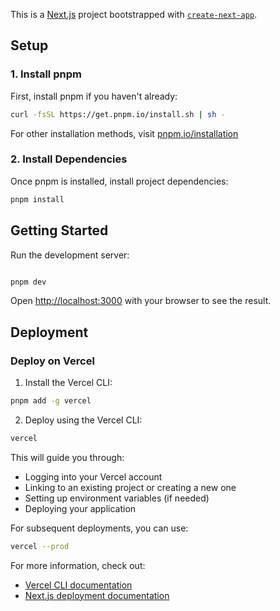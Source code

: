 This is a [Next.js](https://nextjs.org) project bootstrapped with [`create-next-app`](https://nextjs.org/docs/app/api-reference/cli/create-next-app).

## Setup

### 1. Install pnpm
First, install pnpm if you haven't already:

```bash
curl -fsSL https://get.pnpm.io/install.sh | sh -
```

For other installation methods, visit [pnpm.io/installation](https://pnpm.io/installation)

### 2. Install Dependencies
Once pnpm is installed, install project dependencies:

```bash
pnpm install
```

## Getting Started

Run the development server:

```bash

pnpm dev

```

Open [http://localhost:3000](http://localhost:3000) with your browser to see the result.




## Deployment

### Deploy on Vercel

1. Install the Vercel CLI:
```bash
pnpm add -g vercel
```

2. Deploy using the Vercel CLI:
```bash
vercel
```

This will guide you through:
- Logging into your Vercel account
- Linking to an existing project or creating a new one
- Setting up environment variables (if needed)
- Deploying your application

For subsequent deployments, you can use:
```bash
vercel --prod
```

For more information, check out:
- [Vercel CLI documentation](https://vercel.com/docs/cli)
- [Next.js deployment documentation](https://nextjs.org/docs/app/building-your-application/deploying)
